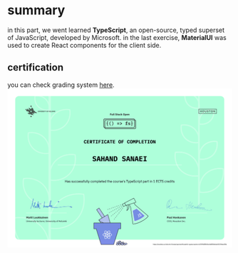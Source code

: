 # summary

in this part, we went learned **TypeScript**, an open-source, typed superset of JavaScript, developed by Microsoft.
in the last exercise, **MaterialUI** was used to create React components for the client side.

## certification

you can check grading system [here](https://fullstackopen.com/en/part0/general_info#parts-and-completion).<br/>
![fullstack-certificate](certificate/certificate-typescript.png)
